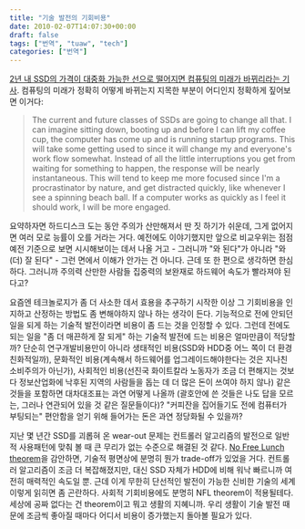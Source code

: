 ```yaml
---
title: "기술 발전의 기회비용"
date: 2010-02-07T14:07:30+00:00
draft: false
tags: ["번역", "tuaw", "tech"]
categories: ["번역"]
---
```


[2년 내 SSD의 가격이 대중화 가능한 선으로 떨어지면 컴퓨팅의 미래가 바뀌리라는 기사](http://www.tuaw.com/2010/03/03/i-have-seen-the-future-and-its-ssd/). 컴퓨팅의 미래가 정확히 어떻게 바뀌는지 지목한 부분이 어디인지 정확하게 짚어보면 이거다:

>The current and future classes of SSDs are going to change all that. I can imagine sitting down, booting up and before I can lift my coffee cup, the computer has come up and is running startup programs. This will take some getting used to since it will change my and everyone's work flow somewhat. Instead of all the little interruptions you get from waiting for something to happen, the response will be nearly instantaneous. This will tend to keep me more focused since I'm a procrastinator by nature, and get distracted quickly, like whenever I see a spinning beach ball. If a computer works as quickly as I feel it should work, I will be more engaged.
>
요약하자면 하드디스크 도는 동안 주의가 산만해져서 딴 짓 하기가 쉬운데, 그게 없어지면 여러 모로 능률이 오를 거라는 거다. 예전에도 이야기했지만 앞으로 비교우위는 점점 예전 기준으로 보면 시시해보이는 데서 나올 거고 - 그러니까 "와 된다"가 아니라 "와 (더) 잘 된다" - 그런 면에서 이해가 안가는 건 아니다. 근데 또 한 편으로 생각하면 한심하다. 그러니까 주의력 산만한 사람들 집중력의 보완재로 하드웨어 속도가 빨라져야 된다고?

요즘엔 테크놀로지가 좀 더 사소한 데서 효용을 추구하기 시작한 이상 그 기회비용을 인지하고 산정하는 방법도 좀 변해야하지 않나 하는 생각이 든다. 기능적으로 전에 안되던 일을 되게 하는 기술적 발전이라면 비용이 좀 드는 것을 인정할 수 있다. 그런데 전에도 되는 일을 "좀 더 매끈하게 잘 되게" 하는 기술적 발전에 드는 비용은 얼마만큼이 적당할까? 단순히 연구개발비용만이 아니라 생태적인 비용(SSD와 HDD중 어느 쪽이 더 환경친화적일까), 문화적인 비용(계속해서 하드웨어를 업그레이드해야한다는 것은 지나친 소비주의가 아닌가), 사회적인 비용(선진국 화이트칼라 노동자가 조금 더 편해지는 것보다 정보산업화에 낙후된 지역의 사람들을 돕는 데 더 많은 돈이 쓰여야 하지 않나) 같은 것들을 포함하면 대차대조표는 과연 어떻게 나올까 (괄호안에 쓴 것들은 나도 답을 모르는, 그러나 연관되어 있을 것 같은 질문들이다)? "커피잔을 집어들기도 전에 컴퓨터가 부팅되는" 편안함을 얻기 위해 들어가는 돈은 과연 정당화될 수 있을까?

지난 몇 년간 SSD를 괴롭혀 온 wear-out 문제는 컨트롤러 알고리즘의 발전으로 일반적 사용패턴에 맞춰 볼 때 큰 무리가 없는 수준으로 해결된 것 같다. [No Free Lunch theorem](http://en.wikipedia.org/wiki/TANSTAAFL)을 감안하면, 기술적 평면상에 분명히 뭔가 trade-off가 있었을 거다. 컨트롤러 알고리즘이 조금 더 복잡해졌지만, 대신 SSD 자체가 HDD에 비해 워낙 빠르니까 여전히 매력적인 속도일 뿐. 근데 이게 무한히 단선적인 발전이 가능한 신비한 기술의 세계 이렇게 읽히면 좀 곤란하다. 사회적 기회비용에도 분명히 NFL theorem이 적용될테다. 세상에 공짜 없다는 건 theorem이고 뭐고 생활의 지혜니까. 우리 생활이 기술 발전 때문에 조금씩 좋아질 때마다 어디서 비용이 증가했는지 돌아볼 필요가 있다.